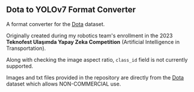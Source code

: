 ## Dota to YOLOv7 Format Converter

A format converter for the [Dota](https://captain-whu.github.io/DOTA/dataset.html) dataset.

Originally created during my robotics team's enrollment in the 2023  **Teknofest Ulaşımda Yapay Zeka Competition** (Artificial Intelligence in Transportation).

Along with checking the image aspect ratio, `class_id` field is not currently supported.

Images and txt files provided in the repository are directly from the [Dota](https://captain-whu.github.io/DOTA/dataset.html) dataset which allows NON-COMMERCIAL use.
